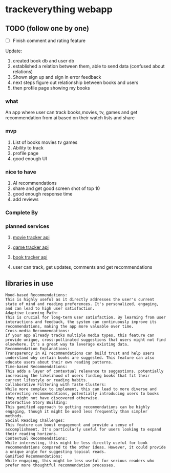 # trackeverything webapp

## TODO (follow one by one)

- [ ] Finish comment and rating feature

Update:

1. created book db and user db
2. established a relation between them, able to send data (confused about relations)
3. Shown sign up and sign in error feedback
4. next steps figure out relationship between books and users
5. then profile page showing my books

### what

An app where user can track books,movies, tv, games and get recommendation from ai based on their watch lists and share

### mvp

1. List of books movies tv games
2. Ability to track
3. profile page
4. good enough UI

### nice to have

1. AI recommendations
2. share and get good screen shot of top 10
3. good enough response time
4. add reviews

### Complete By

### planned services

1. [movie tracker api](<[https://](https://developer.themoviedb.org/docs/faq)>)

2. [game tracker api](https://api-docs.igdb.com/#business-related-faq)

3. [book tracker api](https://openlibrary.org/developers/api)

4. user can track, get updates, comments and get recommendations


## libraries in use

```
Mood-based Recommendations:
This is highly useful as it directly addresses the user's current state of mind and reading preferences. It's personalized, engaging, and can lead to high user satisfaction.
Adaptive Learning Path:
This is crucial for long-term user satisfaction. By learning from user interactions and feedback, the system can continuously improve its recommendations, making the app more valuable over time.
Cross-media Recommendations:
If your app already tracks multiple media types, this feature can provide unique, cross-pollinated suggestions that users might not find elsewhere. It's a great way to leverage existing data.
Recommendation Explanations:
Transparency in AI recommendations can build trust and help users understand why certain books are suggested. This feature can also educate users about their own reading patterns.
Time-based Recommendations:
This adds a layer of contextual relevance to suggestions, potentially increasing the likelihood of users finding books that fit their current lifestyle or reading habits.
Collaborative Filtering with Taste Clusters:
While more complex to implement, this can lead to more diverse and interesting recommendations, potentially introducing users to books they might not have discovered otherwise.
Interactive Story Building:
This gamified approach to getting recommendations can be highly engaging, though it might be used less frequently than simpler methods.
Social Reading Challenges:
This feature can boost engagement and provide a sense of accomplishment. It's particularly useful for users looking to expand their reading horizons.
Contextual Recommendations:
While interesting, this might be less directly useful for book recommendations compared to the other ideas. However, it could provide a unique angle for suggesting topical reads.
Gamified Recommendations:
While engaging, this might be less useful for serious readers who prefer more thoughtful recommendation processes.
```
